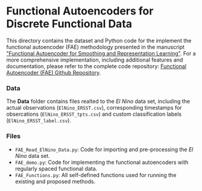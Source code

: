 # Functional Autoencoders for Discrete Functional Data

This directory contains the dataset and Python code for the implement the functional autoencoder (FAE) methodology presented in the manuscript ["Functional Autoencoder for Smoothing and Representation Learning"](https://link.springer.com/article/10.1007/s11222-023-10287-3.). For a more comprehensive implementation, including additional features and documentation, please refer to the complete code repository: [Functional Autoencoder (FAE) Github Repository](https://github.com/CedricBeaulac/FAE).

### Data
The **Data** folder contains files realted to the *El Nino* data set, including the actual observations (`ElNino_ERSST.csv`), corresponding timestamps for obsercations (`ElNino_ERSST_tpts.csv`) and custom classification labels (`ElNino_ERSST_label.csv`).

### Files
- `FAE_Read_ElNino_Data.py`: Code for importing and pre-processing the *El Nino* data set.
- `FAE_demo.py`: Code for implementing the functional autoencoders with regularly spaced functional data.
- `FAE_Functions.py`: All self-defined functions used for running the existing and proposed methods.
